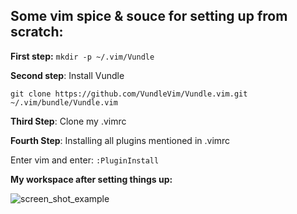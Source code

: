 ## Some vim spice & souce for setting up from scratch:

**First step:**
`mkdir -p ~/.vim/Vundle`

**Second step**: Install Vundle

`git clone https://github.com/VundleVim/Vundle.vim.git ~/.vim/bundle/Vundle.vim`

**Third Step**: Clone my .vimrc

**Fourth Step**: Installing all plugins mentioned in .vimrc

Enter vim and enter:
`:PluginInstall`


**My workspace after setting things up:**

![screen_shot_example](https://cloud.githubusercontent.com/assets/1729719/19620899/237071ea-988f-11e6-94df-464e08fa6608.jpg)
